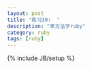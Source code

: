 ```yaml
---
layout: post
title: "练习39:  " 
description: "笨方法学ruby"
category: ruby
tags: [ruby]
---
```

{% include JB/setup %}

